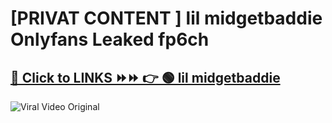 
 # [PRIVAT CONTENT ] lil midgetbaddie Onlyfans Leaked fp6ch

## <h2><a href="https://clipsfans.com/lil_midgetbaddie&ref=git">🔗 Click to LINKS ⏩⏩ 👉 🟢 lil midgetbaddie </a></h2>

<a href="https://clipsfans.com/lil_midgetbaddie&ref=git" rel="nofollow" data-target="animated-image.originalLink"><img src="https://i.ibb.co.com/xMMVF88/686577567.gif" alt="Viral Video Original" style="max-width: 100%; display: inline-block;" data-target="animated-image.originalImage"></a>

